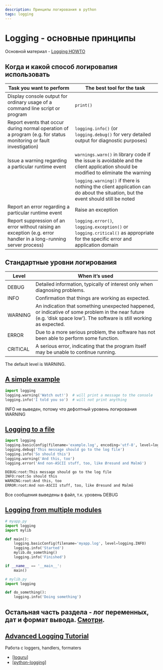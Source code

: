 ```yaml
---
description: Принципы логирования в python
tags: logging
---
```

# Logging - основные принципы

Основной материал - [Logging HOWTO](https://docs.python.org/3/howto/logging.html)

## Когда и какой способ логировапия использовать

| Task you want to perform | The best tool for the task |
|-|-|
| Display console output for ordinary usage of a command line script or program | `print()` |
| Report events that occur during normal operation of a program (e.g. for status monitoring or fault investigation) | `logging.info()` (or `logging.debug()` for very detailed output for diagnostic purposes) |
| Issue a warning regarding a particular runtime event | `warnings.warn()` in library code if the issue is avoidable and the client application should be modified to eliminate the warning |
|  | `logging.warning()` if there is nothing the client application can do about the situation, but the event should still be noted |
| Report an error regarding a particular runtime event | Raise an exception |
| Report suppression of an error without raising an exception (e.g. error handler in a long-running server process) | `logging.error()`, `logging.exception()` or `logging.critical()` as appropriate for the specific error and application domain |

## Стандартные уровни логирования

| Level | When it’s used|
|-|-|
| DEBUG | Detailed information, typically of interest only when diagnosing problems. |
| INFO | Confirmation that things are working as expected. |
| WARNING | An indication that something unexpected happened, or indicative of some problem in the near future (e.g. ‘disk space low’). The software is still working as expected. |
| ERROR | Due to a more serious problem, the software has not been able to perform some function. |
| CRITICAL | A serious error, indicating that the program itself may be unable to continue running. |

The default level is WARNING.

## [A simple example](https://docs.python.org/3/howto/logging.html#a-simple-example)

```python
import logging
logging.warning('Watch out!')  # will print a message to the console
logging.info('I told you so')  # will not print anything
```

INFO не выведен, потому что дефолтный уровень логирования WARNING

## [Logging to a file](https://docs.python.org/3/howto/logging.html#logging-to-a-file)

```python
import logging
logging.basicConfig(filename='example.log', encoding='utf-8', level=logging.DEBUG)
logging.debug('This message should go to the log file')
logging.info('So should this')
logging.warning('And this, too')
logging.error('And non-ASCII stuff, too, like Øresund and Malmö')
```

```txt
DEBUG:root:This message should go to the log file
INFO:root:So should this
WARNING:root:And this, too
ERROR:root:And non-ASCII stuff, too, like Øresund and Malmö
```

Все сообщения выведены в файл, т.к. уровень DEBUG

## [Logging from multiple modules](https://docs.python.org/3/howto/logging.html#logging-from-multiple-modules)

```python
# myapp.py
import logging
import mylib

def main():
    logging.basicConfig(filename='myapp.log', level=logging.INFO)
    logging.info('Started')
    mylib.do_something()
    logging.info('Finished')

if __name__ == '__main__':
    main()
```

```python
# mylib.py
import logging

def do_something():
    logging.info('Doing something')
```

## Остальная часть раздела - лог переменных, дат и формат вывода. [Смотри](https://docs.python.org/3/howto/logging.html#logging-variable-data).

## [Advanced Logging Tutorial](https://docs.python.org/3/howto/logging.html#advanced-logging-tutorial)

Работа с loggers, handlers, formaters

- [[loguru]]
- [[python-logging]]

[//begin]: # "Autogenerated link references for markdown compatibility"
[loguru]: loguru "Loguru"
[python-logging]: ../lists/python-logging "Python-logging"
[//end]: # "Autogenerated link references"